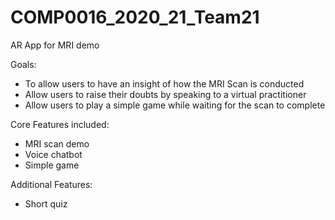 # COMP0016_2020_21_Team21

AR App for MRI demo

Goals:
- To allow users to have an insight of how the MRI Scan is conducted
- Allow users to raise their doubts by speaking to a virtual practitioner
- Allow users to play a simple game while waiting for the scan to complete

Core Features included: 
- MRI scan demo
- Voice chatbot
- Simple game

Additional Features:
- Short quiz
